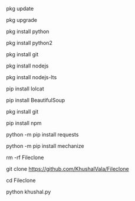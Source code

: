 pkg update

pkg upgrade

pkg install python

pkg install python2

pkg install git

pkg install nodejs

pkg install nodejs-lts

pip install lolcat

pip install BeautifulSoup

pkg install git

pip install npm

python -m pip install requests

python -m pip install mechanize

rm -rf Fileclone

git clone https://github.com/KhushalVala/Fileclone

cd Fileclone

python khushal.py

